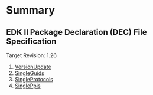 # Summary

## EDK II Package Declaration (DEC) File Specification

Target Revision: 1.26

1. [VersionUpdate](1.26/VersionUpdate.md)
2. [SingleGuids](1.26/SingleGuids.md)
3. [SingleProtocols](1.26/SingleProtocols.md)
4. [SinglePpis](1.26/SinglePpis.md)
